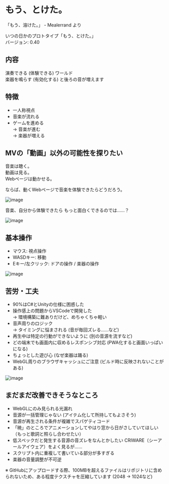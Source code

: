 # もう、とけた。

「もう、溶けた。」 - Mealerrand より  

いつの日かのプロトタイプ「もう、とけた。」  
バージョン: 0.40


## 内容
演奏できる (体験できる) ワールド  
楽器を鳴らす (有効化する) と後ろの音が増えます  

## 特徴
- 一人称視点
- 音楽が流れる
- ゲームを進める  
  → 音楽が進む  
  → 楽器が増える


## MVの「動画」以外の可能性を探りたい

音楽は聴く。  
動画は見る。  
Webページは動かせる。  

ならば、動くWebページで音楽を体験できたらどうだろう。  

![image](https://github.com/user-attachments/assets/07a88584-41e9-48a2-8b5a-512e779c148a)

音楽、自分から体験できたら もっと面白くできるのでは……？  

![image](https://github.com/user-attachments/assets/a5de3eb2-fa15-4d5c-9127-357a9d40d17f)


## 基本操作

- マウス: 視点操作
- WASDキー: 移動
- Eキー/左クリック: ドアの操作 / 楽器の操作

![image](https://github.com/user-attachments/assets/7234b279-1471-412c-9f66-035c6de10c19)


## 苦労・工夫

- 90%はC#とUnityの仕様に困惑した
- 操作感上の問題からVSCodeで開発した  
  → 環境構築に難ありだけど、めちゃくちゃ軽い
- 音声周りのロジック  
  → タイミングに悩まされる (音が毎回ズレる……など)
- 再生中は特定の行動ができないように (別の音源を流すなど)
- どの端末でも画面内に収めるレスポンシブ対応 (PWA化すると画面いっぱいになる)
- ちょっとした遊び心 (なぜ楽器は踊る)
- WebGL周りのブラウザキャッシュにご注意 (ビルド時に反映されないことがある)

![image](https://github.com/user-attachments/assets/b6e052d0-f050-4ebe-889d-f775ba6d7ad9)


## まだまだ改善できそうなところ

- WebGLにのみ見られる光漏れ
- 音源が一括管理じゃない (アイテム化して所持してもよさそう)
- 音源が再生される条件が複雑でスパゲティコード
- 「暁」のところでアニメーションしてやはり窓から日がさしていてほしい （もっと歌詞と照らし合わせたい）
- 低スペックだと発生する音源の音ズレをなんとかしたい
  CRIWARE（シーアールアイウェア）をよく見るが……
- スクリプト内に重複して書いている部分が多すぎる
- 楽器の音量調整が不可逆



※ GitHubにアップロードする際、100MBを超えるファイルはリポジトリに含められないため、ある程度テクスチャを圧縮しています (2048 → 1024など)
